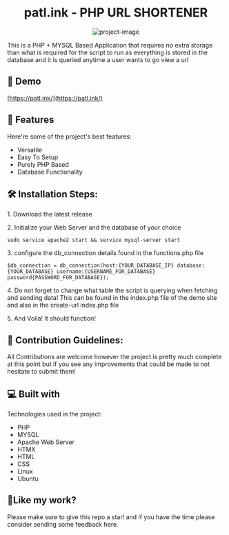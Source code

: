 <h1 align="center" id="title">patl.ink - PHP URL SHORTENER</h1>

<p align="center"><img src="https://socialify.git.ci/PatrykNamyslak/PHP-URL-Shortener/image?description=1&amp;descriptionEditable=PHP%20%2B%20MYSQL&amp;font=Jost&amp;language=1&amp;name=1&amp;owner=1&amp;theme=Dark" alt="project-image"></p>

<p id="description">This is a PHP + MYSQL Based Application that requires no extra storage than what is required for the script to run as everything is stored in the database and it is queried anytime a user wants to go view a url</p>

<h2>🚀 Demo</h2>

[https://patl.ink/](https://patl.ink/)

  
  
<h2>🧐 Features</h2>

Here're some of the project's best features:

*   Versatile
*   Easy To Setup
*   Purely PHP Based
*   Database Functionality

<h2>🛠️ Installation Steps:</h2>

<p>1. Download the latest release</p>

<p>2. Initialize your Web Server and the database of your choice</p>

```
sudo service apache2 start && service mysql-server start
```

<p>3. configure the db_connection details found in the functions.php file</p>

```
$db_connection = db_connection(host:{YOUR_DATABASE_IP} database:{YOUR_DATABASE} username:{USERNAME_FOR_DATABASE} password{PASSWORD_FOR_DATABASE});
```

<p>4. Do not forget to change what table the script is querying when fetching and sending data! This can be found in the index.php file of the demo site and also in the create-url index.php file</p>

<p>5. And Voila! It should function!</p>

<h2>🍰 Contribution Guidelines:</h2>

All Contributions are welcome however the project is pretty much complete at this point but if you see any improvements that could be made to not hesitate to submit them!

  
  
<h2>💻 Built with</h2>

Technologies used in the project:

*   PHP
*   MYSQL
*   Apache Web Server
*   HTMX
*   HTML
*   CSS
*   Linux
*   Ubuntu

<h2>💖Like my work?</h2>

Please make sure to give this repo a star! and if you have the time please consider sending some feedback here.
